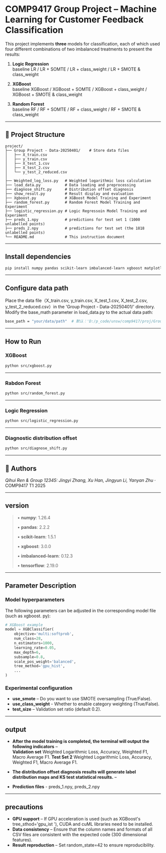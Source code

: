 # COMP9417 Group Project – Machine Learning for Customer Feedback Classification

This project implements **three** models for classification, each of which used four different combinations of two imbalanced treatments to present the results:

1. **Logic Regression**  
    baseline LR / LR + SOMTE / LR + class_weight / LR + SMOTE & class_weight

2. **XGBoost**  
    baseline XGBoost / XGBoost + SOMTE / XGBoost + class_weight / XGBoost + SMOTE & class_weight
3. **Random Forest**  
    baseline RF / RF + SOMTE / RF + class_weight / RF + SMOTE & class_weight
---

## 📁 Project Structure
```text
project/
├── Group Project - Data-20250401/    # Store data files
│   ├── X_train.csv
│   ├── y_train.csv
│   ├── X_test_1.csv
│   ├── X_test_2.csv
│   └── y_test_2_reduced.csv
│
├── Weighted_log_loss.py   # Weighted logarithmic loss calculation
├── load_data.py           # Data loading and preprocessing
├── diagnose_shift.py      # Distribution offset diagnosis
├── show_result.py         # Result display and evaluation
├── Xgboost.py             # XGBoost Model Training and Experiment
├── random_forest.py       # Random Forest Model Training and Experiment
├── logistic_regression.py # Logic Regressoin Model Training and Experiment
├── preds_1.npy            # predictions for test set 1 (1000 unlabelled points)
├── preds_2.npy            # predictions for test set (the 1818 unlabelled points)
└── README.md              # This instruction document
```

---

## Install dependencies
```bash
pip install numpy pandas scikit-learn imbalanced-learn xgboost matplotlib scipy
```

---

## Configure data path
Place the data file（X_train.csv, y_train.csv, X_test_1.csv, X_test_2.csv, y_test_2_reduced.csv）in the 'Group Project - Data-20250401/' directory.
Modify the base_math parameter in load_data.py to the actual data path:
```bash
base_path = "your/data/path"  # 默认：'D:/p_code/unsw/comp9417/proj/Group Project - Data-20250401'
```

---

##  How to Run

### XGBoost
```bash
python src/xgboost.py
```

---


### Rabdon Forest
```bash
python src/random_forest.py
```

---

### Logic Regression
```bash
python src/logistic_regression.py
```

---

### Diagnostic distribution offset
```bash
python src/diagnose_shift.py
```

---

## 👥 Authors

*Qihui Ren & Group 12345: Jingyi Zhang,  Xu Han, Jingyun Li, Yanyan Zhu* · COMP9417 T1 2025

---

## version
> • **numpy**: 1.26.4
> 
> • **pandas**: 2.2.2
> 
> • **scikit-learn**: 1.5.1
> 
> • **xgboost**: 3.0.0
> 
> • **imbalanced-learn**: 0.12.3
> 
> • **tensorflow**: 2.19.0

---

## Parameter Description

### Model hyperparameters
The following parameters can be adjusted in the corresponding model file (such as xgboost. py):
```python
# XGBoost example
model = XGBClassifier(
    objective='multi:softprob',
    num_class=28,
    n_estimators=1000,
    learning_rate=0.05,
    max_depth=6,
    subsample=0.8,
    scale_pos_weight='balanced',  
    tree_method='gpu_hist',       
    ...
)

```

### Experimental configuration
- **use_smote** – Do you want to use SMOTE oversampling (True/False).
- **use_class_weight** - Whether to enable category weighting (True/False).
- **test_size** – Validation set ratio (default 0.2).

---

## output
- **After the model training is completed, the terminal will output the following indicators** –  
**Validation set** Weighted Logarithmic Loss, Accuracy, Weighted F1, Macro Average F1.
**Test Set 2** Weighted Logarithmic Loss, Accuracy, Weighted F1, Macro Average F1.
  
- **The distribution offset diagnosis results will generate label distribution maps and KS test statistical results.** –

- **Prediction files** - preds_1.npy, preds_2.npy
---

## precautions
- **GPU support** – If GPU acceleration is used (such as XGBoost's tree_sthod='gpu_ist '), CUDA and cuML libraries need to be installed.
- **Data consistency** – Ensure that the column names and formats of all CSV files are consistent with the expected code (300 dimensional features).
- **Result reproduction** – Set random_state=42 to ensure reproducibility.
